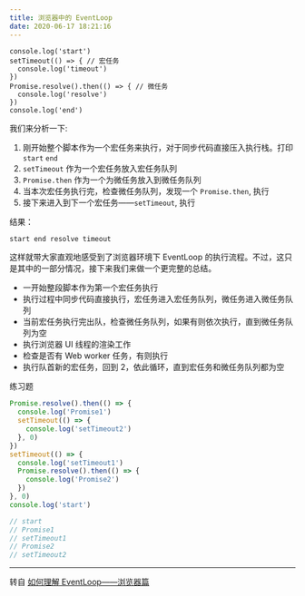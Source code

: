 ```yaml
---
title: 浏览器中的 EventLoop
date: 2020-06-17 18:21:16
---
```


```JS
console.log('start')
setTimeout(() => { // 宏任务
  console.log('timeout')
})
Promise.resolve().then(() => { // 微任务
  console.log('resolve')
})
console.log('end')
```

我们来分析一下:

1. 刚开始整个脚本作为一个宏任务来执行，对于同步代码直接压入执行栈。打印 `start` `end`
2. `setTimeout` 作为一个宏任务放入宏任务队列
3. `Promise.then` 作为一个为微任务放入到微任务队列
4. 当本次宏任务执行完，检查微任务队列，发现一个 `Promise.then`, 执行
5. 接下来进入到下一个宏任务——`setTimeout`, 执行

结果：

```bash
start end resolve timeout
```

这样就带大家直观地感受到了浏览器环境下 EventLoop 的执行流程。不过，这只是其中的一部分情况，接下来我们来做一个更完整的总结。

- 一开始整段脚本作为第一个宏任务执行
- 执行过程中同步代码直接执行，宏任务进入宏任务队列，微任务进入微任务队列
- 当前宏任务执行完出队，检查微任务队列，如果有则依次执行，直到微任务队列为空
- 执行浏览器 UI 线程的渲染工作
- 检查是否有 Web worker 任务，有则执行
- 执行队首新的宏任务，回到 2，依此循环，直到宏任务和微任务队列都为空

练习题

```js
Promise.resolve().then(() => {
  console.log('Promise1')
  setTimeout(() => {
    console.log('setTimeout2')
  }, 0)
})
setTimeout(() => {
  console.log('setTimeout1')
  Promise.resolve().then(() => {
    console.log('Promise2')
  })
}, 0)
console.log('start')

// start
// Promise1
// setTimeout1
// Promise2
// setTimeout2
```

---

转自 [如何理解 EventLoop——浏览器篇](http://47.98.159.95/my_blog/js-v8/005.html)
